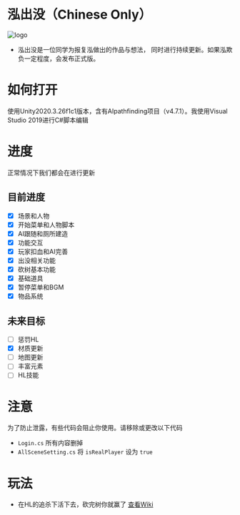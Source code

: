# 泓出没（Chinese Only）
![logo](https://qipaozhu.github.io/Assets/BonieHong/logo.png)
- 泓出没是一位同学为报复泓做出的作品与想法，
同时进行持续更新。如果泓欺负一定程度，会发布正式版。
# 如何打开
使用Unity2020.3.26f1c1版本，含有AIpathfinding项目（v4.7.1）。我使用Visual Studio 2019进行C#脚本编辑
# 进度
正常情况下我们都会在进行更新
## 目前进度
- [X] 场景和人物
- [X] 开始菜单和人物脚本
- [X] AI跟随和厕所建造
- [X] 功能交互
- [X] 玩家扣血和AI完善
- [X] 出没相关功能
- [X] 砍树基本功能
- [X] 基础道具
- [X] 暂停菜单和BGM
- [X] 物品系统
## 未来目标
- [ ] 惩罚HL
- [X] 材质更新
- [ ] 地图更新
- [ ] 丰富元素
- [ ] HL技能
# 注意
为了防止泄露，有些代码会阻止你使用。请移除或更改以下代码
- ` Login.cs ` 所有内容删掉
- ` AllSceneSetting.cs ` 将 ` isRealPlayer ` 设为 ` true `
# 玩法
- 在HL的追杀下活下去，砍完树你就赢了
[查看Wiki](https://github.com/qipaozhu/Bonie-Hong/wiki)